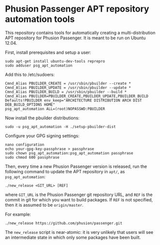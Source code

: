 # Phusion Passenger APT repository automation tools

This repository contains tools for automatically creating a multi-distribution APT repository for Phusion Passenger. It is meant to be run on Ubuntu 12.04.

First, install prerequisites and setup a user:

    sudo apt-get install ubuntu-dev-tools reprepro
    sudo adduser psg_apt_automation

Add this to /etc/sudoers:

    Cmnd_Alias PBUILDER_CREATE = /usr/sbin/pbuilder --create *
    Cmnd_Alias PBUILDER_UPDATE = /usr/sbin/pbuilder --update *
    Cmnd_Alias PBUILDER_BUILD = /usr/sbin/pbuilder --build *
    Cmnd_Alias PBUILDER=PBUILDER_CREATE,PBUILDER_UPDATE,PBUILDER_BUILD
    Defaults!PBUILDER env_keep="ARCHITECTURE DISTRIBUTION ARCH DIST DEB_BUILD_OPTIONS HOME"
    psg_apt_automation ALL=(root)NOPASSWD:PBUILDER

Now install the pbuilder distributions:

    sudo -u psg_apt_automation -H ./setup-pbuilder-dist

Configure your GPG signing settings:

    nano configuration
    echo your-gpg-key-passphrase > passphrase
    sudo chown psg_apt_automation:psg_apt_automation passphrase
    sudo chmod 600 passphrase

Then, every time a new Phusion Passenger version is released, run the following command to update the APT repository in `apt/`, as `psg_apt_automation`:

    ./new_release <GIT_URL> [REF]

where `GIT_URL` is the Phusion Passenger git repository URL, and `REF` is the commit in git for which you want to build packages. If `REF` is not specified, then it is assumed to be `origin/master`.

For example:

    ./new_release https://github.com/phusion/passenger.git

The `new_release` script is near-atomic: it is very unlikely that users will see an intermediate state in which only some packages have been built.
